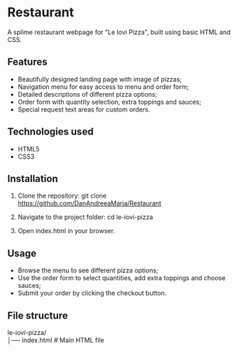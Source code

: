 # Restaurant #

A splime restaurant webpage for "Le Iovi Pizza", built using basic HTML and CSS.

## Features

* Beautifully designed landing page with image of pizzas;
* Navigation menu for easy access to menu and order form;
* Detailed descriptions of different pizza options;
* Order form with quantity selection, extra toppings and sauces;
* Special request text areas for custom orders.

## Technologies used

* HTML5
* CSS3

## Installation

1. Clone the repository:
  git clone https://github.com/DanAndreeaMaria/Restaurant

2. Navigate to the project folder:
   cd le-iovi-pizza

3. Open index.html in your browser.

## Usage

* Browse the menu to see different pizza options;
* Use the order form to select quantities, add extra toppings and choose sauces;
* Submit your order by clicking the checkout button.

## File structure

le-iovi-pizza/ <br>
│── index.html  # Main HTML file <br>
